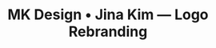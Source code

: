 ---
href: "/projects/jina-kim/"
image: "/images/jina-kim/jina-kim.jpg"
alt: "Jina Kim logo mockup"
title: "MK Design • Jina Kim — Logo Rebranding"
seo: "A logo rebranding case study focused on refreshing the branding for Jina Kim, a popular culture, fashion, and lifestyle content creator."
previousurl: "/projects/hjzm-posters/"
name: "Jina Kim — Branding"
nexturl: "#"
dates: "2019"
brief: |
  Jina Kim is a content creator on <a href="https://www.youtube.com/user/itsjinakim">YouTube</a> and <a href="https://www.instagram.com/itsjinakim/">Instagram</a> making fashion and lifestyle videos with respect to Korean culture. She wanted to <b>refresh her branding, but stay true to her fanbase.</b>
  <p class="milli push-1-2">Here’s a snapshot of how the branding looked in 2019:</p>
  <img src="/images/jina-kim/brief.jpg" class="img-flex" alt="Youtube banner featuring Jina Kim's former branding">
research: |
  The very beginning of this process involved an analysis of all available and relevant digital engagement metrics.
  <p class="milli">From this research, four key pieces about her brand, content, and audience were identified:</p>
  <ul class="milli push-0">
    <li class="push-1-2">Her audience <b>values her honesty</b></li>
    <li class="push-1-2">Her viewership is <b>international</b>, and the core audience is <b>very dedicated</b></li>
    <li class="push-1-2">Korean content and keywords work really well to <b>encourage views and new subscriptions</b> to her channel</li>
    <li class="push-0">K-pop and dating-type content is <b>consistently, and sustainably popular</b></li>
  </ul>
ideate: |
  Three different avenues for a word mark were considered in this stage:
  <p class="push-0 milli">A sharp, geometric word mark that could be deconstructed to <b>write Jina in both English and Korean;</b></p>
  <img src="/images/jina-kim/ideate1.jpg" class="img-flex pad-b pad-t" alt="First word mark concept, featuring sharp edges to letterforms">
  <p class="push-0 milli">A handwritten-style word mark, that would mimic the brand name as a signature, <b>based on Jina’s handwriting;</b> and</p>
  <img src="/images/jina-kim/ideate2.jpg" class="img-flex pad-b pad-t" alt="Second word mark concept, featuring a handwriting sample from Jina">
  <p class="push-0 milli">A word mark based on an existing font, <b>styled with individual customized attributes</b> to make it her own.</p>
ideate-image: "/images/jina-kim/ideate3.jpg"
ideate-image-alt: "Third word mark concept, featuring a modified font"
create: |
  <b>The signature style was the winner amongst the logo concepts.</b> After several iterations, it evolved into the word mark that represents Jina’s brand today:
  <p class="milli">Before the final hand-off, a review of existing domestic trademarks was also conducted for Jina. This was to ensure every effort was made to give her the option of trademarking her logo.</p>
  <p class="milli">The time from initial consultation to the final product was just under four weeks, and happily, the final product was well-received by both Jina and her audience.</p>
  <p class="push-0 milli">If you're interested in seeing this branding in action, or even in checking out Jina's content— she's fabulous!— you can <a href="https://jinakim.kr/">click here</a> to visit her personal site.</p>
create-image: "/images/jina-kim/create.jpg"
create-image-alt: "Dark mode Youtube page featuring Jina Kim's updated logo"
finalproduct: |
  The finalized logo for Jina’s brand is rhythmic, feminine, and clean. The wave-like qualities make it visually consistent and calming, and resemble Jina’s oceanic hometown of Incheon.
  <p class="push-0 milli">We kept the logo simple, to make it more accessible for an international audience. It also meets the minimum width specifications for embroidery, which was an extremely important consideration for Jina’s clothing line.</p>
finalproduct-image: "/images/jina-kim/logo.jpg"
finalproduct-alt: "Final word mark logo"
finalproduct-mockup1: "/images/jina-kim/website-mockup.png"
mockup-alt: "Digital mockups of Jina Kim's new branding, featured on a variety of devices, including a MacBook, iPad, and iPhone."
---